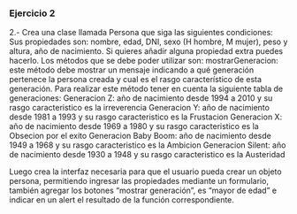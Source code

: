 ### Ejercicio 2

2.- Crea una clase llamada Persona que siga las siguientes condiciones:
Sus propiedades son: nombre, edad, DNI, sexo (H hombre, M mujer), peso y altura, año de nacimiento. Si quieres añadir alguna propiedad extra puedes hacerlo.
Los métodos que se debe poder utilizar son:
mostrarGeneracion: este método debe mostrar un mensaje indicando a qué generación pertenece la persona creada y cual es el rasgo característico de esta generación.
Para realizar este método tener en cuenta la siguiente tabla de generaciones:
Generacion Z: año de nacimiento desde 1994 a 2010 y su rasgo caracteristico es la irreverencia
Generacion Y: año de nacimiento desde 1981 a 1993 y su rasgo caracteristico es la Frustacion
Generacion X: año de nacimiento desde 1969 a 1980 y su rasgo caracteristico es la Obsecion por el exito
Generacion Baby Boom: año de nacimiento desde 1949 a 1968 y su rasgo caracteristico es la Ambicion
Generacion Silent: año de nacimiento desde 1930 a 1948 y su rasgo caracteristico es la Austeridad

Luego crea la interfaz necesaria para que el usuario pueda crear un objeto persona, permitiendo ingresar las propiedades mediante un formulario, también agregar los botones “mostrar generación”, es “mayor de edad” e indicar en un alert el resultado de la función correspondiente.

